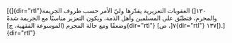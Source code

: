 [(]{dir="rtl"}١٣٠[) العقوبات التعزيرية يقدّرها وليّ الأمر حسب ظروف الجريمة
والمجرم، فتطبّق على المسلمين وأهل الذمة، ويكون التعزير مناسبًا مع الجريمة
شدةً وضعفًا ومع حالة المجرم (الموسوعة الفقهية، ج]{dir="rtl"} ٧[،
ص]{dir="rtl"} ١٣٧[).]{dir="rtl"}
